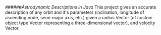 ######*Astrodynamic Descriptions in Java*
This project gives an accurate description of any orbit and it's parameters (inclination, longitude of ascending node, semi-major axis, etc.) given a radius Vector (of custom object type Vector representing a three-dimensional vector), and velocity Vector.
